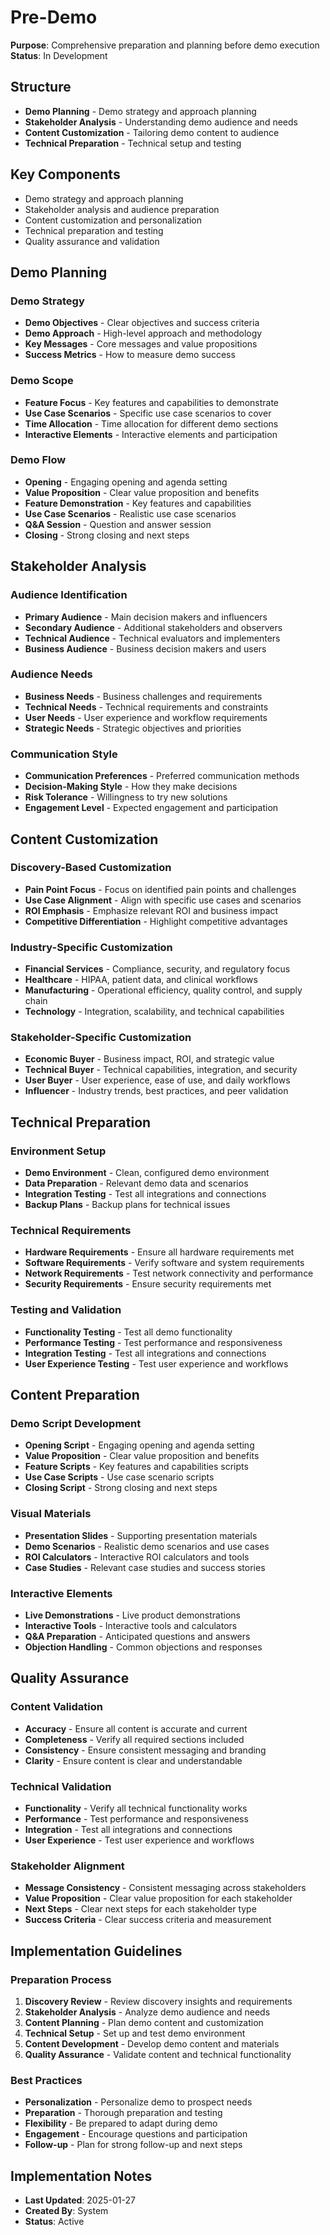 # Pre-Demo
**Purpose**: Comprehensive preparation and planning before demo execution  
**Status**: In Development

## Structure
- **Demo Planning** - Demo strategy and approach planning
- **Stakeholder Analysis** - Understanding demo audience and needs
- **Content Customization** - Tailoring demo content to audience
- **Technical Preparation** - Technical setup and testing

## Key Components
- Demo strategy and approach planning
- Stakeholder analysis and audience preparation
- Content customization and personalization
- Technical preparation and testing
- Quality assurance and validation

## Demo Planning

### Demo Strategy
- **Demo Objectives** - Clear objectives and success criteria
- **Demo Approach** - High-level approach and methodology
- **Key Messages** - Core messages and value propositions
- **Success Metrics** - How to measure demo success

### Demo Scope
- **Feature Focus** - Key features and capabilities to demonstrate
- **Use Case Scenarios** - Specific use case scenarios to cover
- **Time Allocation** - Time allocation for different demo sections
- **Interactive Elements** - Interactive elements and participation

### Demo Flow
- **Opening** - Engaging opening and agenda setting
- **Value Proposition** - Clear value proposition and benefits
- **Feature Demonstration** - Key features and capabilities
- **Use Case Scenarios** - Realistic use case scenarios
- **Q&A Session** - Question and answer session
- **Closing** - Strong closing and next steps

## Stakeholder Analysis

### Audience Identification
- **Primary Audience** - Main decision makers and influencers
- **Secondary Audience** - Additional stakeholders and observers
- **Technical Audience** - Technical evaluators and implementers
- **Business Audience** - Business decision makers and users

### Audience Needs
- **Business Needs** - Business challenges and requirements
- **Technical Needs** - Technical requirements and constraints
- **User Needs** - User experience and workflow requirements
- **Strategic Needs** - Strategic objectives and priorities

### Communication Style
- **Communication Preferences** - Preferred communication methods
- **Decision-Making Style** - How they make decisions
- **Risk Tolerance** - Willingness to try new solutions
- **Engagement Level** - Expected engagement and participation

## Content Customization

### Discovery-Based Customization
- **Pain Point Focus** - Focus on identified pain points and challenges
- **Use Case Alignment** - Align with specific use cases and scenarios
- **ROI Emphasis** - Emphasize relevant ROI and business impact
- **Competitive Differentiation** - Highlight competitive advantages

### Industry-Specific Customization
- **Financial Services** - Compliance, security, and regulatory focus
- **Healthcare** - HIPAA, patient data, and clinical workflows
- **Manufacturing** - Operational efficiency, quality control, and supply chain
- **Technology** - Integration, scalability, and technical capabilities

### Stakeholder-Specific Customization
- **Economic Buyer** - Business impact, ROI, and strategic value
- **Technical Buyer** - Technical capabilities, integration, and security
- **User Buyer** - User experience, ease of use, and daily workflows
- **Influencer** - Industry trends, best practices, and peer validation

## Technical Preparation

### Environment Setup
- **Demo Environment** - Clean, configured demo environment
- **Data Preparation** - Relevant demo data and scenarios
- **Integration Testing** - Test all integrations and connections
- **Backup Plans** - Backup plans for technical issues

### Technical Requirements
- **Hardware Requirements** - Ensure all hardware requirements met
- **Software Requirements** - Verify software and system requirements
- **Network Requirements** - Test network connectivity and performance
- **Security Requirements** - Ensure security requirements met

### Testing and Validation
- **Functionality Testing** - Test all demo functionality
- **Performance Testing** - Test performance and responsiveness
- **Integration Testing** - Test all integrations and connections
- **User Experience Testing** - Test user experience and workflows

## Content Preparation

### Demo Script Development
- **Opening Script** - Engaging opening and agenda setting
- **Value Proposition** - Clear value proposition and benefits
- **Feature Scripts** - Key features and capabilities scripts
- **Use Case Scripts** - Use case scenario scripts
- **Closing Script** - Strong closing and next steps

### Visual Materials
- **Presentation Slides** - Supporting presentation materials
- **Demo Scenarios** - Realistic demo scenarios and use cases
- **ROI Calculators** - Interactive ROI calculators and tools
- **Case Studies** - Relevant case studies and success stories

### Interactive Elements
- **Live Demonstrations** - Live product demonstrations
- **Interactive Tools** - Interactive tools and calculators
- **Q&A Preparation** - Anticipated questions and answers
- **Objection Handling** - Common objections and responses

## Quality Assurance

### Content Validation
- **Accuracy** - Ensure all content is accurate and current
- **Completeness** - Verify all required sections included
- **Consistency** - Ensure consistent messaging and branding
- **Clarity** - Ensure content is clear and understandable

### Technical Validation
- **Functionality** - Verify all technical functionality works
- **Performance** - Test performance and responsiveness
- **Integration** - Test all integrations and connections
- **User Experience** - Test user experience and workflows

### Stakeholder Alignment
- **Message Consistency** - Consistent messaging across stakeholders
- **Value Proposition** - Clear value proposition for each stakeholder
- **Next Steps** - Clear next steps for each stakeholder type
- **Success Criteria** - Clear success criteria and measurement

## Implementation Guidelines

### Preparation Process
1. **Discovery Review** - Review discovery insights and requirements
2. **Stakeholder Analysis** - Analyze demo audience and needs
3. **Content Planning** - Plan demo content and customization
4. **Technical Setup** - Set up and test demo environment
5. **Content Development** - Develop demo content and materials
6. **Quality Assurance** - Validate content and technical functionality

### Best Practices
- **Personalization** - Personalize demo to prospect needs
- **Preparation** - Thorough preparation and testing
- **Flexibility** - Be prepared to adapt during demo
- **Engagement** - Encourage questions and participation
- **Follow-up** - Plan for strong follow-up and next steps

## Implementation Notes
- **Last Updated**: 2025-01-27
- **Created By**: System
- **Status**: Active
